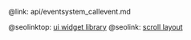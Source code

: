 @link: api/eventsystem_callevent.md

@seolinktop: [ui widget library](https://webix.com)
@seolink: [scroll layout](https://webix.com/widget/scrollview/)
